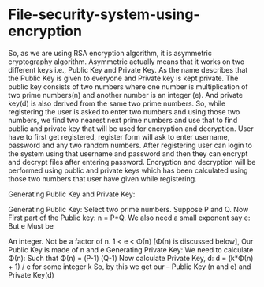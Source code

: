 # File-security-system-using-encryption
So, as we are using RSA encryption algorithm, it is asymmetric cryptography algorithm. Asymmetric actually means that it works on two different keys i.e., Public Key and Private Key. As the name describes that the Public Key is given to everyone and Private key is kept private. The public key consists of two numbers where one number is multiplication of two prime numbers(n) and another number is an integer (e). And private key(d) is also derived from the same two prime numbers. So, while registering the user is asked to enter two numbers and using those two numbers, we find two nearest next prime numbers and use that to find public and private key that will be used for encryption and decryption. User have to first get registered, register form will ask to enter username, password and any two random numbers. After registering user can login to the system using that username and password and then they can encrypt and decrypt files after entering password. Encryption and decryption will be performed using public and private keys which has been calculated using those two numbers that user have given while registering.

Generating Public Key and Private Key:

Generating Public Key: Select two prime numbers. Suppose P and Q. Now First part of the Public key: n = P*Q. We also need a small exponent say e: But e Must be

An integer.
Not be a factor of n.
1 < e < Φ(n) [Φ(n) is discussed below], Our Public Key is made of n and e
Generating Private Key: We need to calculate Φ(n): Such that Φ(n) = (P-1) (Q-1) Now calculate Private Key, d: d = (k*Φ(n) + 1) / e for some integer k So, by this we get our – Public Key (n and e) and Private Key(d)

